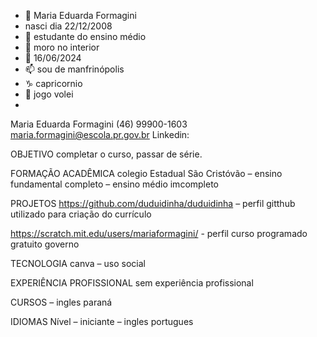 - 👋 Maria Eduarda Formagini
- nasci dia 22/12/2008 
- 👀 estudante do ensino médio 
- 🌱 moro no interior 
- 💍 16/06/2024
- 📫 sou de manfrinópolis
- ♑ capricornio
- 🏐 jogo volei
- 
Maria Eduarda Formagini
(46) 99900-1603
maria.formagini@escola.pr.gov.br
Linkedin:  


OBJETIVO
completar o curso, passar de série.


FORMAÇÃO ACADÊMICA
colegio Estadual São Cristóvão – ensino fundamental completo – ensino médio imcompleto 


PROJETOS
 https://github.com/duduidinha/duduidinha – perfil gitthub utilizado para criação do currículo

https://scratch.mit.edu/users/mariaformagini/ - perfil curso programado gratuito governo

TECNOLOGIA canva – uso social

EXPERIÊNCIA PROFISSIONAL sem experiência profissional

CURSOS – ingles paraná

IDIOMAS Nível – iniciante – ingles portugues 

